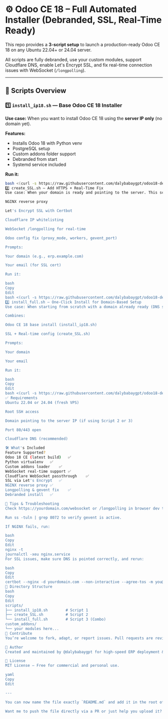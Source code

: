 # ⚙️ Odoo CE 18 – Full Automated Installer (Debranded, SSL, Real-Time Ready)

This repo provides a **3-script setup** to launch a production-ready Odoo CE 18 on any Ubuntu 22.04+ or 24.04 server.

All scripts are fully debranded, use your custom modules, support Cloudflare DNS, enable Let's Encrypt SSL, and fix real-time connection issues with WebSocket (`/longpolling`).

---

## 📜 Scripts Overview

### 1️⃣ `install_ip18.sh` — Base Odoo CE 18 Installer

**Use case:** When you want to install Odoo CE 18 using the **server IP only** (no domain yet).

**Features:**
- Installs Odoo 18 with Python venv
- PostgreSQL setup
- Custom addons folder support
- Debranded from start
- Systemd service included

**Run it:**
```bash
bash <(curl -s https://raw.githubusercontent.com/dalybabaygpt/odoo18-debranded/main/scripts/install_ip18.sh)
2️⃣ create_SSL.sh — Add HTTPS + Real-Time Fix
Use case: When your domain is ready and pointing to the server. This script configures:

NGINX reverse proxy

Let's Encrypt SSL with Certbot

Cloudflare IP whitelisting

WebSocket /longpolling for real-time

Odoo config fix (proxy_mode, workers, gevent_port)

Prompts:

Your domain (e.g., erp.example.com)

Your email (for SSL cert)

Run it:

bash
Copy
Edit
bash <(curl -s https://raw.githubusercontent.com/dalybabaygpt/odoo18-debranded/main/scripts/create_SSL.sh)
3️⃣ install_full.sh — One-Click Install for Domain-Based Setup
Use case: When starting from scratch with a domain already ready (DNS set).

Combines:

Odoo CE 18 base install (install_ip18.sh)

SSL + Real-time config (create_SSL.sh)

Prompts:

Your domain

Your email

Run it:

bash
Copy
Edit
bash <(curl -s https://raw.githubusercontent.com/dalybabaygpt/odoo18-debranded/main/scripts/install_full.sh)
✅ Requirements
Ubuntu 22.04 or 24.04 (fresh VPS)

Root SSH access

Domain pointing to the server IP (if using Script 2 or 3)

Port 80/443 open

Cloudflare DNS (recommended)

🛠️ What's Included
Feature	Supported?
Odoo 18 CE (latest build)	✅
Python virtualenv	✅
Custom addons loader	✅
WebSocket real-time support	✅
Cloudflare WebSocket passthrough	✅
SSL via Let's Encrypt	✅
NGINX reverse proxy	✅
Longpolling & gevent fix	✅
Debranded install	✅

🧠 Tips & Troubleshooting
Check https://yourdomain.com/websocket or /longpolling in browser dev tools to confirm real-time is working.

Run ss -tuln | grep 8072 to verify gevent is active.

If NGINX fails, run:

bash
Copy
Edit
nginx -t
journalctl -xeu nginx.service
For SSL issues, make sure DNS is pointed correctly, and rerun:

bash
Copy
Edit
certbot --nginx -d yourdomain.com --non-interactive --agree-tos -m you@example.com
📂 Directory Structure
bash
Copy
Edit
scripts/
├── install_ip18.sh        # Script 1
├── create_SSL.sh          # Script 2
└── install_full.sh        # Script 3 (Combo)
custom_addons/
└── your modules here...
🤝 Contribute
You’re welcome to fork, adapt, or report issues. Pull requests are reviewed quickly.

🚀 Author
Created and maintained by @dalybabaygpt for high-speed ERP deployment & automation.

📘 License
MIT License – Free for commercial and personal use.

yaml
Copy
Edit

---

You can now name the file exactly `README.md` and add it in the root of your repo (`odoo18-debranded/`), so it appears automatically on GitHub’s home screen for the project.

Want me to push the file directly via a PR or just help you upload it?
